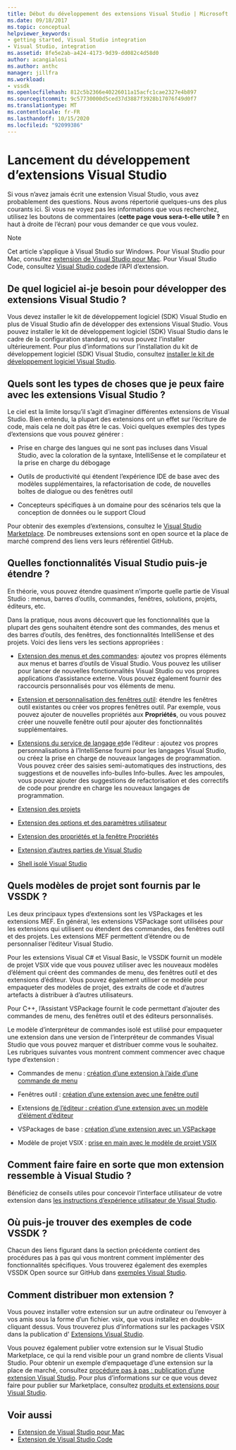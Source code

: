 ```yaml
---
title: Début du développement des extensions Visual Studio | Microsoft Docs
ms.date: 09/18/2017
ms.topic: conceptual
helpviewer_keywords:
- getting started, Visual Studio integration
- Visual Studio, integration
ms.assetid: 8fe5e2ab-a424-4173-9d39-dd082c4d58d0
author: acangialosi
ms.author: anthc
manager: jillfra
ms.workload:
- vssdk
ms.openlocfilehash: 812c5b2366e40226011a15acfc1cae2327e4b897
ms.sourcegitcommit: 9c57730000d5ced37d3887f3928b17076f49d0f7
ms.translationtype: MT
ms.contentlocale: fr-FR
ms.lasthandoff: 10/15/2020
ms.locfileid: "92099386"
---
```

# <a name="starting-to-develop-visual-studio-extensions"></a>Lancement du développement d’extensions Visual Studio

Si vous n’avez jamais écrit une extension Visual Studio, vous avez probablement des questions. Nous avons répertorié quelques-uns des plus courants ici. Si vous ne voyez pas les informations que vous recherchez, utilisez les boutons de commentaires (**cette page vous sera-t-elle utile ?** en haut à droite de l’écran) pour vous demander ce que vous voulez.

> [!NOTE]
> Cet article s’applique à Visual Studio sur Windows. Pour Visual Studio pour Mac, consultez [extension de Visual Studio pour Mac](/visualstudio/mac/extending-visual-studio-mac). Pour Visual Studio Code, consultez [Visual Studio code](https://code.visualstudio.com/api)de l’API d’extension.

## <a name="what-software-do-i-need-to-develop-visual-studio-extensions"></a>De quel logiciel ai-je besoin pour développer des extensions Visual Studio ?

Vous devez installer le kit de développement logiciel (SDK) Visual Studio en plus de Visual Studio afin de développer des extensions Visual Studio. Vous pouvez installer le kit de développement logiciel (SDK) Visual Studio dans le cadre de la configuration standard, ou vous pouvez l’installer ultérieurement. Pour plus d’informations sur l’installation du kit de développement logiciel (SDK) Visual Studio, consultez [installer le kit de développement logiciel Visual Studio](../extensibility/installing-the-visual-studio-sdk.md).

## <a name="what-kinds-of-things-can-i-do-with-visual-studio-extensions"></a>Quels sont les types de choses que je peux faire avec les extensions Visual Studio ?

Le ciel est la limite lorsqu’il s’agit d’imaginer différentes extensions de Visual Studio. Bien entendu, la plupart des extensions ont un effet sur l’écriture de code, mais cela ne doit pas être le cas. Voici quelques exemples des types d’extensions que vous pouvez générer :

- Prise en charge des langues qui ne sont pas incluses dans Visual Studio, avec la coloration de la syntaxe, IntelliSense et le compilateur et la prise en charge du débogage

- Outils de productivité qui étendent l’expérience IDE de base avec des modèles supplémentaires, la refactorisation de code, de nouvelles boîtes de dialogue ou des fenêtres outil

- Concepteurs spécifiques à un domaine pour des scénarios tels que la conception de données ou le support Cloud

Pour obtenir des exemples d’extensions, consultez le [Visual Studio Marketplace](https://marketplace.visualstudio.com/vs). De nombreuses extensions sont en open source et la place de marché comprend des liens vers leurs référentiel GitHub.

## <a name="which-visual-studio-features-can-i-extend"></a>Quelles fonctionnalités Visual Studio puis-je étendre ?

En théorie, vous pouvez étendre quasiment n’importe quelle partie de Visual Studio : menus, barres d’outils, commandes, fenêtres, solutions, projets, éditeurs, etc.

Dans la pratique, nous avons découvert que les fonctionnalités que la plupart des gens souhaitent étendre sont des commandes, des menus et des barres d’outils, des fenêtres, des fonctionnalités IntelliSense et des projets. Voici des liens vers les sections appropriées :

- [Extension des menus et des commandes](../extensibility/extending-menus-and-commands.md): ajoutez vos propres éléments aux menus et barres d’outils de Visual Studio. Vous pouvez les utiliser pour lancer de nouvelles fonctionnalités Visual Studio ou vos propres applications d’assistance externe. Vous pouvez également fournir des raccourcis personnalisés pour vos éléments de menu.

- [Extension et personnalisation des fenêtres outil](../extensibility/extending-and-customizing-tool-windows.md): étendre les fenêtres outil existantes ou créer vos propres fenêtres outil. Par exemple, vous pouvez ajouter de nouvelles propriétés aux **Propriétés**, ou vous pouvez créer une nouvelle fenêtre outil pour ajouter des fonctionnalités supplémentaires.

- [Extensions du service de langage et](../extensibility/editor-and-language-service-extensions.md)de l’éditeur : ajoutez vos propres personnalisations à l’IntelliSense fourni pour les langages Visual Studio, ou créez la prise en charge de nouveaux langages de programmation. Vous pouvez créer des saisies semi-automatiques des instructions, des suggestions et de nouvelles info-bulles Info-bulles. Avec les ampoules, vous pouvez ajouter des suggestions de refactorisation et des correctifs de code pour prendre en charge les nouveaux langages de programmation.

- [Extension des projets](../extensibility/extending-projects.md)

- [Extension des options et des paramètres utilisateur](../extensibility/extending-user-settings-and-options.md)

- [Extension des propriétés et la fenêtre Propriétés](../extensibility/extending-properties-and-the-property-window.md)

- [Extension d’autres parties de Visual Studio](../extensibility/extending-other-parts-of-visual-studio.md)

- [Shell isolé Visual Studio](https://visualstudio.microsoft.com/vs/older-downloads/isolated-shell/)

## <a name="what-project-templates-are-provided-by-the-vssdk"></a><a name="BKMK_ProjectTemplate"></a> Quels modèles de projet sont fournis par le VSSDK ?
 Les deux principaux types d’extensions sont les VSPackages et les extensions MEF. En général, les extensions VSPackage sont utilisées pour les extensions qui utilisent ou étendent des commandes, des fenêtres outil et des projets. Les extensions MEF permettent d’étendre ou de personnaliser l’éditeur Visual Studio.

 Pour les extensions Visual C# et Visual Basic, le VSSDK fournit un modèle de projet VSIX vide que vous pouvez utiliser avec les nouveaux modèles d’élément qui créent des commandes de menu, des fenêtres outil et des extensions d’éditeur. Vous pouvez également utiliser ce modèle pour empaqueter des modèles de projet, des extraits de code et d’autres artefacts à distribuer à d’autres utilisateurs.

 Pour C++, l’Assistant VSPackage fournit le code permettant d’ajouter des commandes de menu, des fenêtres outil et des éditeurs personnalisés.

 Le modèle d’interpréteur de commandes isolé est utilisé pour empaqueter une extension dans une version de l’interpréteur de commandes Visual Studio que vous pouvez marquer et distribuer comme vous le souhaitez. Les rubriques suivantes vous montrent comment commencer avec chaque type d’extension :

- Commandes de menu : [création d’une extension à l’aide d’une commande de menu](../extensibility/creating-an-extension-with-a-menu-command.md)

- Fenêtres outil : [création d’une extension avec une fenêtre outil](../extensibility/creating-an-extension-with-a-tool-window.md)

- Extensions [de l’éditeur : création d’une extension avec un modèle d’élément d’éditeur](../extensibility/creating-an-extension-with-an-editor-item-template.md)

- VSPackages de base : [création d’une extension avec un VSPackage](../extensibility/creating-an-extension-with-a-vspackage.md)

- Modèle de projet VSIX : [prise en main avec le modèle de projet VSIX](../extensibility/getting-started-with-the-vsix-project-template.md)

## <a name="how-do-i-get-my-extension-to-look-like-visual-studio"></a>Comment faire faire en sorte que mon extension ressemble à Visual Studio ?
 Bénéficiez de conseils utiles pour concevoir l’interface utilisateur de votre extension dans [les instructions d’expérience utilisateur de Visual Studio](../extensibility/ux-guidelines/visual-studio-user-experience-guidelines.md).

## <a name="where-can-i-find-examples-of-vssdk-code"></a>Où puis-je trouver des exemples de code VSSDK ?
 Chacun des liens figurant dans la section précédente contient des procédures pas à pas qui vous montrent comment implémenter des fonctionnalités spécifiques. Vous trouverez également des exemples VSSDK Open source sur GitHub dans [exemples Visual Studio](https://github.com/Microsoft/VSSDK-Extensibility-Samples).

## <a name="how-can-i-distribute-my-extension"></a>Comment distribuer mon extension ?
 Vous pouvez installer votre extension sur un autre ordinateur ou l’envoyer à vos amis sous la forme d’un fichier. vsix, que vous installez en double-cliquant dessus. Vous trouverez plus d’informations sur les packages VSIX dans la publication d' [Extensions Visual Studio](../extensibility/shipping-visual-studio-extensions.md).

 Vous pouvez également publier votre extension sur le Visual Studio Marketplace, ce qui la rend visible pour un grand nombre de clients Visual Studio. Pour obtenir un exemple d’empaquetage d’une extension sur la place de marché, consultez [procédure pas à pas : publication d’une extension Visual Studio](../extensibility/walkthrough-publishing-a-visual-studio-extension.md). Pour plus d’informations sur ce que vous devez faire pour publier sur Marketplace, consultez [produits et extensions pour Visual Studio](/azure/devops/extend/overview?view=vsts&preserve-view=true).

## <a name="see-also"></a>Voir aussi

- [Extension de Visual Studio pour Mac](/visualstudio/mac/extending-visual-studio-mac)
- [Extension de Visual Studio Code](https://code.visualstudio.com/api)